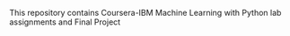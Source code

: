 This repository contains Coursera-IBM Machine Learning with Python lab assignments and Final Project
